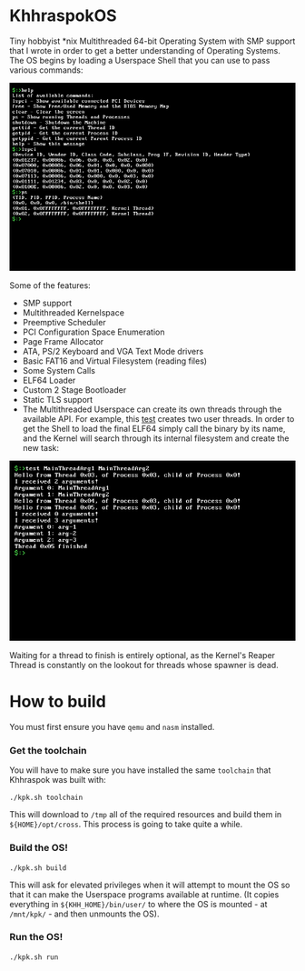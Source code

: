 # KhhraspokOS

Tiny hobbyist *nix Multithreaded 64-bit Operating System with SMP support that I
wrote in order to get a better understanding of Operating Systems.
The OS begins by loading a Userspace Shell that you can use to pass various
commands:

![sample1](./images/sample1.png)

Some of the features:
- SMP support
- Multithreaded Kernelspace
- Preemptive Scheduler
- PCI Configuration Space Enumeration
- Page Frame Allocator
- ATA, PS/2 Keyboard and VGA Text Mode drivers
- Basic FAT16 and Virtual Filesystem (reading files)
- Some System Calls
- ELF64 Loader
- Custom 2 Stage Bootloader
- Static TLS support
- The Multithreaded Userspace can create its own threads through the available
API. For example, this [test](https://github.com/mogasergiu/KhhraspokOS/blob/main/src/user/programs/test.cpp)
creates two user threads. In order to get the Shell to load the final ELF64
simply call the binary by its name, and the Kernel will search through its
internal filesystem and create the new task:

![sample2](./images/sample2.png)

Waiting for a thread to finish is entirely optional, as the Kernel's Reaper Thread
is constantly on the lookout for threads whose spawner is dead.

# How to build

You must first ensure you have `qemu` and `nasm` installed.

### Get the toolchain
You will have to make sure you have installed the same `toolchain` that Khhraspok
was built with:

```
./kpk.sh toolchain
```

This will download to `/tmp` all of the required resources and build them in
`${HOME}/opt/cross`. This process is going to take quite a while.

### Build the OS!

```
./kpk.sh build
```

This will ask for elevated privileges when it will attempt to mount the OS so that
it can make the Userspace programs available at runtime. (It copies everything in
`${KHH_HOME}/bin/user/` to where the OS is mounted - at `/mnt/kpk/` - and then unmounts the OS).

### Run the OS!

```
./kpk.sh run
```

